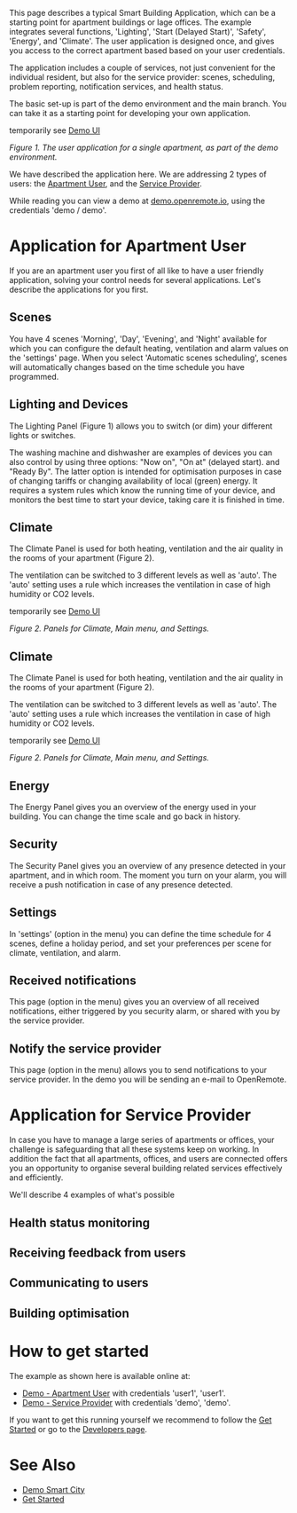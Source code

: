 This page describes a typical Smart Building Application, which can be a starting point for apartment buildings or lage offices. The example integrates several functions, 'Lighting', 'Start (Delayed Start)', 'Safety', 'Energy', and 'Climate'. The user application is designed once, and gives you access to the correct apartment based based on your user credentials. 

The application includes a couple of services, not just convenient for the individual resident, but also for the service provider: scenes, scheduling, problem reporting, notification services, and health status.

The basic set-up is part of the demo environment and the main branch. You can take it as a starting point for developing your own application.

temporarily see [Demo UI](https://xd.adobe.com/view/e48ac2cb-4060-45f2-5c33-6fa30abe6818-92bb/screen/8f384d1b-8d9b-4733-8789-3438a1ed8f29/Scenes)

_Figure 1. The user application for a single apartment, as part of the demo environment._

We have described the application here. We are addressing 2 types of users: the [Apartment User](#application-for-apartment-user), and the [Service Provider](#application-for-service-provider). 

While reading you can view a demo at [demo.openremote.io](https://demo.openremote.io), using the credentials 'demo / demo'.

# Application for Apartment User

If you are an apartment user you first of all like to have a user friendly application, solving your control needs for several applications. Let's describe the applications for you first.

## Scenes

You have 4 scenes 'Morning', 'Day', 'Evening', and 'Night' available for which you can configure the default heating, ventilation and alarm values on the 'settings' page. When you select 'Automatic scenes scheduling', scenes will automatically changes based on the time schedule you have programmed.

## Lighting and Devices

The Lighting Panel (Figure 1) allows you to switch (or dim) your different lights or switches.

The washing machine and dishwasher are examples of devices you can also control by using three options: "Now on", "On at" (delayed start). and "Ready By". The latter option is intended for optimisation purposes in case of changing tariffs or changing availability of local (green) energy. It requires a system rules which know the running time of your device, and monitors the best time to start your device, taking care it is finished in time.

## Climate

The Climate Panel is used for both heating, ventilation and the air quality in the rooms of your apartment (Figure 2). 

The ventilation can be switched to 3 different levels as well as 'auto'. The 'auto' setting uses a rule which increases the ventilation in case of high humidity or CO2 levels.

temporarily see [Demo UI](https://xd.adobe.com/view/e48ac2cb-4060-45f2-5c33-6fa30abe6818-92bb/screen/32ab82f9-8bf0-49ba-b9d0-4e17eae23469/Klimaat)

_Figure 2. Panels for Climate, Main menu, and Settings._

## Climate

The Climate Panel is used for both heating, ventilation and the air quality in the rooms of your apartment (Figure 2). 

The ventilation can be switched to 3 different levels as well as 'auto'. The 'auto' setting uses a rule which increases the ventilation in case of high humidity or CO2 levels.

temporarily see [Demo UI](https://xd.adobe.com/view/e48ac2cb-4060-45f2-5c33-6fa30abe6818-92bb/screen/32ab82f9-8bf0-49ba-b9d0-4e17eae23469/Klimaat)

_Figure 2. Panels for Climate, Main menu, and Settings._

## Energy

The Energy Panel gives you an overview of the energy used in your building. You can change the time scale and go back in history.

## Security

The Security Panel gives you an overview of any presence detected in your apartment, and in which room. The moment you turn on your alarm, you will receive a push notification in case of any presence detected.  

## Settings

In 'settings' (option in the menu) you can define the time schedule for 4 scenes, define a holiday period, and set your preferences per scene for climate, ventilation, and alarm. 

## Received notifications

This page (option in the menu) gives you an overview of all received notifications, either triggered by you security alarm, or shared with you by the service provider.

## Notify the service provider

This page (option in the menu) allows you to send notifications to your service provider. In the demo you will be sending an e-mail to OpenRemote. 

# Application for Service Provider

In case you have to manage a large series of apartments or offices, your challenge is safeguarding that all these systems keep on working. In addition the fact that all apartments, offices, and users are connected offers you an opportunity to organise several building related services effectively and efficiently.

We'll describe 4 examples of what's possible

## Health status monitoring

## Receiving feedback from users

## Communicating to users

## Building optimisation

# How to get started

The example as shown here is available online at:
- [Demo - Apartment User](https://demo.openremote.io/smartbuilding) with credentials 'user1', 'user1'.
- [Demo - Service Provider](https://demo.openremote.io) with credentials 'demo', 'demo'.

If you want to get this running yourself we recommend to follow the [Get Started](https://openremote.io/get-started-manager/) or go to the [Developers page](https://openremote.io/developers/).

# See Also
- [Demo Smart City](Demo-Smart-City)
- [Get Started](https://openremote.io/get-started-manager/)